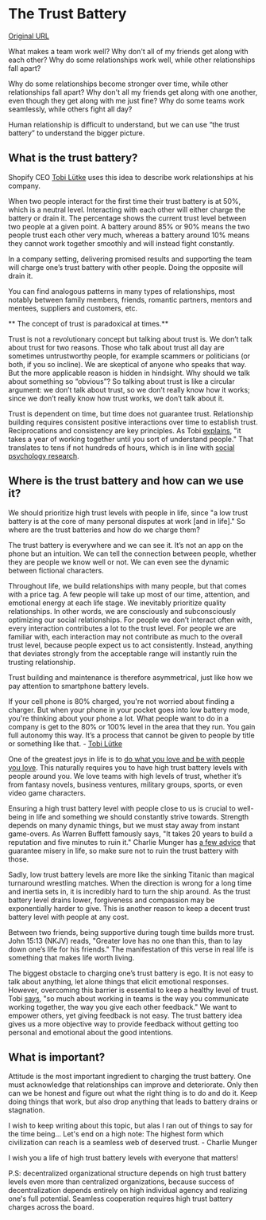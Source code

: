 # The Trust Battery

[Original URL](https://world.hey.com/michaelhe/the-trust-battery-3e7808d2)

What makes a team work well? Why don't all of my friends get along with each other? Why do some relationships work well, while other relationships fall apart?
 
Why do some relationships become stronger over time, while other relationships fall apart? Why don't all my friends get along with one another, even though they get along with me just fine? Why do some teams work seamlessly, while others fight all day?

Human relationship is difficult to understand, but we can use “the trust battery” to understand the bigger picture.
 
## What is the trust battery?

Shopify CEO [Tobi Lütke](https://twitter.com/tobi) uses this idea to describe work relationships at his company. 
 
When two people interact for the first time their trust battery is at 50%, which is a neutral level.  Interacting with each other will either charge the battery or drain it. The percentage shows the current trust level between two people at a given point. A battery around 85% or 90% means the two people trust each other very much, whereas a battery around 10% means they cannot work together smoothly and will instead fight constantly. 
 
In a company setting, delivering promised results and supporting the team will charge one’s trust battery with other people. Doing the opposite will drain it. 
 
You can find analogous patterns in many types of relationships, most notably between family members, friends, romantic partners, mentors and mentees, suppliers and customers, etc.
 

** The concept of trust is paradoxical at times.**

Trust is not a revolutionary concept but talking about trust is. We don’t talk about trust for two reasons. Those who talk about trust all day are sometimes untrustworthy people, for example scammers or politicians (or both, if you so incline). We are skeptical of anyone who speaks that way. But the more applicable reason is hidden in hindsight. Why should we talk about something so “obvious”? So talking about trust is like a circular argument: we don’t talk about trust, so we don’t really know how it works; since we don’t really know how trust works, we don’t talk about it. 
 
Trust is dependent on time, but time does not guarantee trust. Relationship building requires consistent positive interactions over time to establish trust. Reciprocations and consistency are key principles. As Tobi [explains](https://www.nytimes.com/2016/04/24/business/tobi-lutke-of-shopify-powering-a-team-with-a-trust-battery.html), "it takes a year of working together until you sort of understand people." That translates to tens if not hundreds of hours, which is in line with [social psychology research](https://www.theatlantic.com/family/archive/2021/05/robin-dunbar-explains-circles-friendship-dunbars-number/618931/). 

## Where is the trust battery and how can we use it?
 
We should prioritize high trust levels with people in life, since "a low trust battery is at the core of many personal disputes at work [and in life]." So where are the trust batteries and how do we charge them?
 
The trust battery is everywhere and we can see it. It’s not an app on the phone but an intuition. We can tell the connection between people, whether they are people we know well or not. We can even see the dynamic between fictional characters. 

Throughout life, we build relationships with many people, but that comes with a price tag. A few people will take up most of our time, attention, and emotional energy at each life stage. We inevitably prioritize quality relationships. In other words, we are consciously and subconsciously optimizing our social relationships. For people we don’t interact often with, every interaction contributes a lot to the trust level. For people we are familiar with, each interaction may not contribute as much to the overall trust level, because people expect us to act consistently. Instead, anything that deviates strongly from the acceptable range will instantly ruin the trusting relationship.
 
Trust building and maintenance is therefore asymmetrical, just like how we pay attention to smartphone battery levels. 
 
If your cell phone is 80% charged, you're not worried about finding a charger. But when your phone in your pocket goes into low battery mode, you're thinking about your phone a lot. What people want to do in a company is get to the 80% or 100% level in the area that they run. You gain full autonomy this way. It’s a process that cannot be given to people by title or something like that. - [Tobi Lütke](https://www.theobservereffect.org/tobi.html)
 
One of the greatest joys in life is to [do what you love and be with people you love](https://rbcpa.com/warren-e-buffett/buffett-talks-to-university-of-kansas-students-on-may-6-2005/). This naturally requires you to have high trust battery levels with people around you. We love teams with high levels of trust, whether it’s from fantasy novels, business ventures, military groups, sports, or even video game characters.

Ensuring a high trust battery level with people close to us is crucial to well-being in life and something we should constantly strive towards. Strength depends on many dynamic things, but we must stay away from instant game-overs. As Warren Buffett famously says, "It takes 20 years to build a reputation and five minutes to ruin it." Charlie Munger has [a few advice](https://jamesclear.com/great-speeches/how-to-guarantee-a-life-of-misery-by-charlie-munger) that guarantee misery in life, so make sure not to ruin the trust battery with those.
 
Sadly, low trust battery levels are more like the sinking Titanic than magical turnaround wrestling matches. When the direction is wrong for a long time and inertia sets in, it is incredibly hard to turn the ship around. As the trust battery level drains lower, forgiveness and compassion may be exponentially harder to give. This is another reason to keep a decent trust battery level with people at any cost. 

Between two friends, being supportive during tough time builds more trust. John 15:13 (NKJV) reads, "Greater love has no one than this, than to lay down one’s life for his friends." The manifestation of this verse in real life is something that makes life worth living.

The biggest obstacle to charging one’s trust battery is ego. It is not easy to talk about anything, let alone things that elicit emotional responses. However, overcoming this barrier is essential to keep a healthy level of trust. Tobi [says](https://fs.blog/knowledge-project/tobi-lutke/), "so much about working in teams is the way you communicate working together, the way you give each other feedback." We want to empower others, yet giving feedback is not easy. The trust battery idea gives us a more objective way to provide feedback without getting too personal and emotional about the good intentions.

## What is important?
 
Attitude is the most important ingredient to charging the trust battery. One must acknowledge that relationships can improve and deteriorate. Only then can we be honest and figure out what the right thing is to do and do it. Keep doing things that work, but also drop anything that leads to battery drains or stagnation. 
 
I wish to keep writing about this topic, but alas I ran out of things to say for the time being... Let's end on a high note: The highest form which civilization can reach is a seamless web of deserved trust.  - Charlie Munger
 
I wish you a life of high trust battery levels with everyone that matters!

P.S: decentralized organizational structure depends on high trust battery levels even more than centralized organizations, because success of decentralization depends entirely on high individual agency and realizing one's full potential. Seamless cooperation requires high trust battery charges across the board. 
